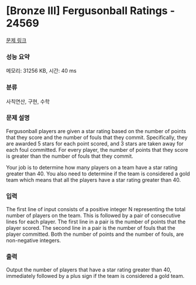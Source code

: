 # [Bronze III] Fergusonball Ratings - 24569 

[문제 링크](https://www.acmicpc.net/problem/24569) 

### 성능 요약

메모리: 31256 KB, 시간: 40 ms

### 분류

사칙연산, 구현, 수학

### 문제 설명

<p>Fergusonball players are given a star rating based on the number of points that they score and the number of fouls that they commit. Specifically, they are awarded 5 stars for each point scored, and 3 stars are taken away for each foul committed. For every player, the number of points that they score is greater than the number of fouls that they commit.</p>

<p>Your job is to determine how many players on a team have a star rating greater than 40. You also need to determine if the team is considered a gold team which means that all the players have a star rating greater than 40.</p>

### 입력 

 <p>The first line of input consists of a positive integer N representing the total number of players on the team. This is followed by a pair of consecutive lines for each player. The first line in a pair is the number of points that the player scored. The second line in a pair is the number of fouls that the player committed. Both the number of points and the number of fouls, are non-negative integers.</p>

### 출력 

 <p>Output the number of players that have a star rating greater than 40, immediately followed by a plus sign if the team is considered a gold team.</p>

